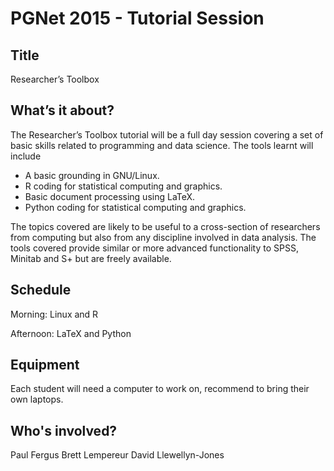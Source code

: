 PGNet 2015 - Tutorial Session
=============================

Title
-----
Researcher’s Toolbox

What’s it about?
----------------
The Researcher’s Toolbox tutorial will be a full day session covering a set of basic skills related to programming and data science. The tools learnt will include

 - A basic grounding in GNU/Linux.
 - R coding for statistical computing and graphics.
 - Basic document processing using LaTeX.
 - Python coding for statistical computing and graphics.

The topics covered are likely to be useful to a cross-section of researchers from computing but also from any discipline involved in data analysis. The tools covered provide similar or more advanced functionality to SPSS, Minitab and S+ but are freely available.

Schedule
--------
Morning: Linux and R

Afternoon: LaTeX and Python

Equipment
---------
Each student will need a computer to work on, recommend to bring their own laptops.

Who's involved?
---------------
Paul Fergus
Brett Lempereur
David Llewellyn-Jones
